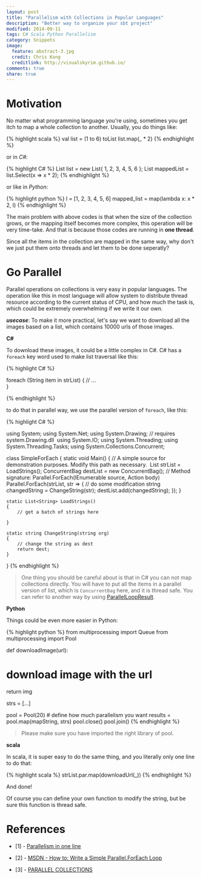 ```yaml
---
layout: post
title: "Parallelism with Collections in Popular Languages"
description: "Better way to organize your sbt project"
modified: 2014-09-11
tags: C# Scala Python Parallelism
category: Snippets
image:
  feature: abstract-3.jpg
  credit: Chris Kong
  creditlink: http://visualskyrim.github.io/
comments: true
share: true
---
```


# Motivation

No matter what programming language you're using, sometimes you get itch to map a whole collection to another. Usually, you do things like:

{% highlight scala %}
val list = (1 to 6) toList
list.map(_ * 2)
{% endhighlight %}

or in *C#*:

{% highlight C# %}
List<int> list = new List<int>{ 1, 2, 3, 4, 5, 6 };
List<int> mappedList = list.Select(x => x * 2);
{% endhighlight %}

or like in *Python*:

{% highlight python %}
l = [1, 2, 3, 4, 5, 6]
mapped_list = map(lambda x: x * 2, l)
{% endhighlight %}

The main problem with above codes is that when the size of the collection grows, or the mapping itself becomes more complex, this operation will be very time-take. And that is because those codes are running in **one thread**.

Since all the items in the collection are mapped in the same way, why don't we just put them onto threads and let them to be done seperatly?

# Go Parallel

Parallel operations on collections is very easy in popular languages. The operation like this in most language will allow system to distribute thread resource according to the current status of CPU, and how much the task is, which could be extremely overwhelming if we write it our own.

***usecase***: To make it more practical, let's say we want to download all the images based on a list, which contains 10000 urls of those images.

**C#**

To download these images, it could be a little complex in C#. C# has a `foreach` key word used to make list traversal like this:

{% highlight C# %}


foreach (String item in strList)
{
    // ...    
}

{% endhighlight %}

to do that in parallel way, we use the parallel version of `foreach`, like this:

{% highlight C# %}

using System;
using System.Net;
using System.Drawing; // requires system.Drawing.dll 
using System.IO;
using System.Threading;
using System.Threading.Tasks;
using System.Collections.Concurrent;

class SimpleForEach
{
    static void Main()
    {
        // A simple source for demonstration purposes. Modify this path as necessary. 
        List<string> strList = LoadStrings();
        ConcurrentBag<string> destList = new ConcurrentBag<string>();
        //  Method signature: Parallel.ForEach(IEnumerable<TSource> source, Action<TSource> body)
        Parallel.ForEach(strList, str =>
        {
            // do some modification
            string changedString = ChangeString(str);
            destList.add(changedString);
        });
    }

    static List<String> LoadStrings()
    {
        // get a batch of strings here

    }

    static string ChangeString(string org)
    {
        // change the string as dest
        return dest;
    }


}
{% endhighlight %}

> One thing you should be careful about is that in C# you can not map collections directly. You will have to put all the items in a parallel version of list, which is `ConcurrentBag` here, and it is thread safe. You can refer to another way by using [ParallelLoopResult](http://msdn.microsoft.com/en-us/library/system.threading.tasks.parallelloopresult%28v=vs.110%29.aspx).



**Python**

Things could be even more easier in Python:


{% highlight python %}
from multiprocessing import Queue
from multiprocessing import Pool

def downloadImage(url):
  # download image with the url
  return img

strs = [...]

pool = Pool(20) # define how much parallelism you want
results = pool.map(mapString, strs)
pool.close()
pool.join()
{% endhighlight %}


> Please make sure you have imported the right library of pool.

**scala**

In scala, it is super easy to do the same thing, and you literally only one line to do that:

{% highlight scala %}
strList.par.map(downloadUrl(_))
{% endhighlight %}

And done!

Of course you can define your own function to modify the string, but be sure this function is thread safe.


# References

- [1] - [Parallelism in one line
](https://medium.com/@thechriskiehl/parallelism-in-one-line-40e9b2b36148)

- [2] - [MSDN - How to: Write a Simple Parallel.ForEach Loop
](http://msdn.microsoft.com/en-us/library/dd460720(v=vs.110).aspx?cs-save-lang=1&cs-lang=csharp#code-snippet-1)
- [3] - [PARALLEL COLLECTIONS](http://docs.scala-lang.org/overviews/parallel-collections/overview.html)
